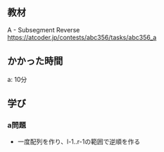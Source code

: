 ## 教材

A - Subsegment Reverse
https://atcoder.jp/contests/abc356/tasks/abc356_a

## かかった時間
a: 10分

## 学び
### a問題
* 一度配列を作り、l-1..r-1の範囲で逆順を作る